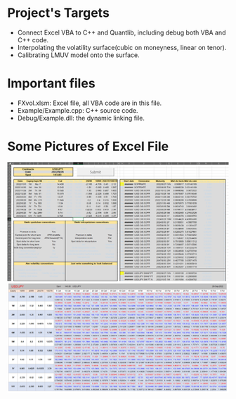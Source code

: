 # Project's Targets

- Connect Excel VBA to C++ and Quantlib, including debug both VBA and C++ code.
- Interpolating the volatility surface(cubic on moneyness, linear on tenor).
- Calibrating LMUV model onto the surface.

# Important files

- FXvol.xlsm: Excel file, all VBA code are in this file.
- Example/Example.cpp: C++ source code.
- Debug/Example.dll: the dynamic linking file.

# Some Pictures of Excel File

![Input_window](https://github.com/Andy16384/CTBC-Quant-Project/blob/main/FXvol/Input_window.png)
![OutPut_Window](https://github.com/Andy16384/CTBC-Quant-Project/blob/main/FXvol/OutPut_Window.png)


